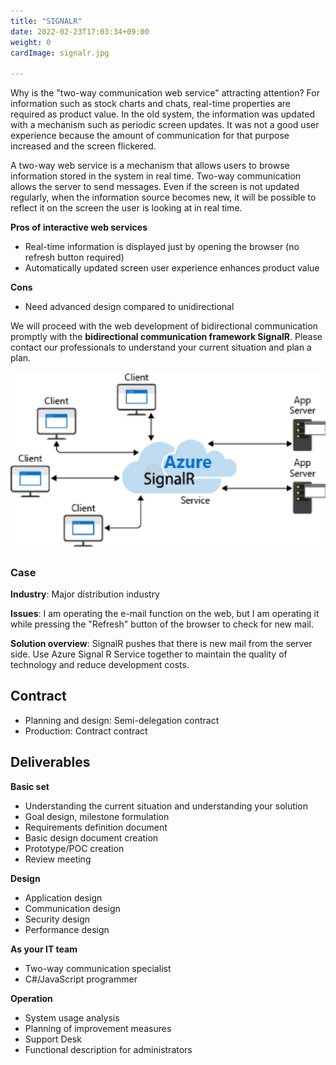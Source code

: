```yaml
---
title: "SIGNALR"
date: 2022-02-23T17:03:34+09:00
weight: 0
cardImage: signalr.jpg

---
```


Why is the "two-way communication web service" attracting attention? For information such as stock charts and chats, real-time properties are required as product value. In the old system, the information was updated with a mechanism such as periodic screen updates. It was not a good user experience because the amount of communication for that purpose increased and the screen flickered.

A two-way web service is a mechanism that allows users to browse information stored in the system in real time. Two-way communication allows the server to send messages. Even if the screen is not updated regularly, when the information source becomes new, it will be possible to reflect it on the screen the user is looking at in real time.

**Pros of interactive web services**

- Real-time information is displayed just by opening the browser (no refresh button required)
- Automatically updated screen user experience enhances product value

**Cons**

- Need advanced design compared to unidirectional

We will proceed with the web development of bidirectional communication promptly with the **bidirectional communication framework SignalR**. Please contact our professionals to understand your current situation and plan a plan.

![ Image is not Available !](signalr.webp)

### Case

**Industry**: Major distribution industry

**Issues**: I am operating the e-mail function on the web, but I am operating it while pressing the "Refresh" button of the browser to check for new mail.

**Solution overview**: SignalR pushes that there is new mail from the server side. Use Azure Signal R Service together to maintain the quality of technology and reduce development costs.

## Contract

- Planning and design: Semi-delegation contract
- Production: Contract contract

## Deliverables

**Basic set**

- Understanding the current situation and understanding your solution
- Goal design, milestone formulation
- Requirements definition document
- Basic design document creation
- Prototype/POC creation
- Review meeting



**Design**

- Application design
- Communication design
- Security design
- Performance design

**As your IT team**

- Two-way communication specialist
- C#/JavaScript programmer

**Operation**

- System usage analysis
- Planning of improvement measures
- Support Desk
- Functional description for administrators